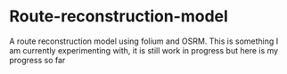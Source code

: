 # Route-reconstruction-model
A route reconstruction model using folium and OSRM. This is something I am currently experimenting with, it is still work in progress but here is my progress so far

